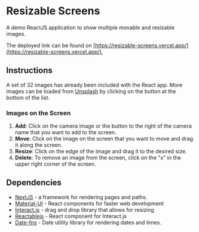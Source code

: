 # Resizable Screens

A demo ReactJS application to show multiple movable and resizable images.

The deployed link can be found on [https://resizable-screens.vercel.app/](https://resizable-screens.vercel.app/),

## Instructions

A set of 32 images has already been included with the React app. More images can be loaded from [Unsplash](https://source.unsplash.com/) by clicking on the button at the bottom of the list.

### Images on the Screen

1. **Add**: Click on the camera image or the button to the right of the camera name that you want to add to the screen.
2. **Move**: Click on the image on the screen that you want to move and drag it along the screen.
3. **Resize**: Click on the edge of the image and drag it to the desired size.
4. **Delete**: To remove an image from the screen, click on the "x" in the upper right corner of the screen.

## Dependencies

* [NextJS](https://nextjs.org/) - a framework for rendering pages and paths.
* [Material-UI](https://material-ui.com/) - React components for faster web development
* [Interact.js](https://interactjs.io/) - drag and drop library that allows for resizing
* [Reactablejs](https://github.com/beizhedenglong/reactablejs) - React component for Interact.js
* [Date-fns](https://date-fns.org/) - Date utility library for rendering dates and times.
